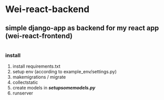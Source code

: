 # Wei-react-backend

## simple django-app as backend for my react app (wei-react-frontend)
#
### install 
1. install requirements.txt
2. setup env (according to example_env/settings.py)
3. makemigrations / migrate
4. collectstatic
5. create models in ***setupsomemodels.py***
6. runserver

